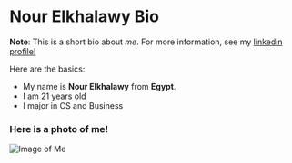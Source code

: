 # Nour Elkhalawy Bio

**Note**: This is a short bio about *me*. For more information, see my [linkedin profile!](https://www.linkedin.com/in/nour-elkhalawy/)

Here are the basics:
* My name is **Nour Elkhalawy** from **Egypt**.
* I am 21 years old
* I major in CS and Business

### Here is a photo of me!

![Image of Me](https://ibb.co/vwKBbxm)


